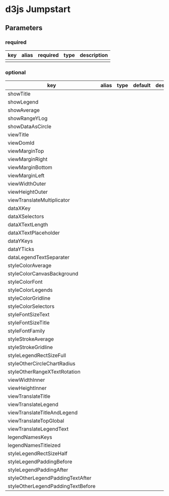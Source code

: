 # d3js Jumpstart

## Parameters
### required
| key  | alias  | required  | type | description  |
|---|---|---|---|---|
|  |   |   |   |   |


### optional
| key  | alias  | type  | default | description  |
|---|---|---|---|---|
| showTitle |   |   |   |   |
| showLegend |   |   |   |   |
| showAverage |   |   |   |   |
| showRangeYLog |   |   |   |   |
| showDataAsCircle |   |   |   |   |
| viewTitle |   |   |   |   |
| viewDomId |   |   |   |   |
| viewMarginTop |   |   |   |   |
| viewMarginRight |   |   |   |   |
| viewMarginBottom |   |   |   |   |
| viewMarginLeft |   |   |   |   |
| viewWidthOuter |   |   |   |   |
| viewHeightOuter  |   |   |   |   |
| viewTranslateMultiplicator |   |   |   |   |
| dataXKey |   |   |   |   |
| dataXSelectors |   |   |   |   |
| dataXTextLength |   |   |   |   |
| dataXTextPlaceholder |   |   |   |   |
| dataYKeys |   |   |   |   |
| dataYTicks |   |   |   |   |
| dataLegendTextSeparater |   |   |   |   |
| styleColorAverage |   |   |   |   |
| styleColorCanvasBackground |   |   |   |   |
| styleColorFont |   |   |   |   |
| styleColorLegends |   |   |   |   |
| styleColorGridline |   |   |   |   |
| styleColorSelectors |   |   |   |   |
| styleFontSizeText |   |   |   |   |
| styleFontSizeTitle |   |   |   |   |
| styleFontFamily |   |   |   |   |
| styleStrokeAverage |   |   |   |   |
| styleStrokeGridline |   |   |   |   |
| styleLegendRectSizeFull |   |   |   |   |
| styleOtherCircleChartRadius |   |   |   |   |
| styleOtherRangeXTextRotation |   |   |   |   |
| viewWidthInner |   |   |   |   |
| viewHeightInner |   |   |   |   |
| viewTranslateTitle |   |   |   |   |
| viewTranslateLegend |   |   |   |   |
| viewTranslateTitleAndLegend |   |   |   |   |
| viewTranslateTopGlobal |   |   |   |   |
| viewTranslateLegendText |   |   |   |   |
| legendNamesKeys |   |   |   |   |
| legendNamesTitleized |   |   |   |   |
| styleLegendRectSizeHalf |   |   |   |   |
| styleLegendPaddingBefore |   |   |   |   |
| styleLegendPaddingAfter |   |   |   |   |
| styleOtherLegendPaddingTextAfter |   |   |   |   |
| styleOtherLegendPaddingTextBefore |   |   |   |   |

